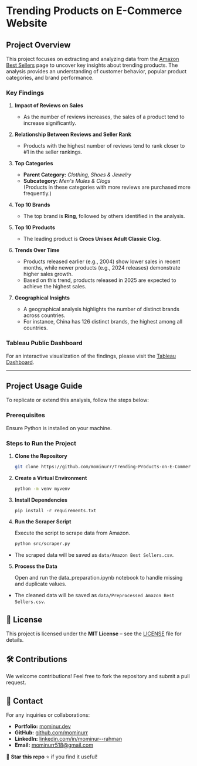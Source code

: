 # Trending Products on E-Commerce Website

## Project Overview

This project focuses on extracting and analyzing data from the [Amazon Best Sellers](https://www.amazon.com/Best-Sellers/zgbs/) page to uncover key insights about trending products. The analysis provides an understanding of customer behavior, popular product categories, and brand performance.

### Key Findings

1. **Impact of Reviews on Sales**  
   - As the number of reviews increases, the sales of a product tend to increase significantly.

2. **Relationship Between Reviews and Seller Rank**  
   - Products with the highest number of reviews tend to rank closer to #1 in the seller rankings.

3. **Top Categories**  
   - **Parent Category:** *Clothing, Shoes & Jewelry*  
   - **Subcategory:** *Men's Mules & Clogs*  
     (Products in these categories with more reviews are purchased more frequently.)

4. **Top 10 Brands**  
   - The top brand is **Ring**, followed by others identified in the analysis.

5. **Top 10 Products**  
   - The leading product is **Crocs Unisex Adult Classic Clog**.

6. **Trends Over Time**  
   - Products released earlier (e.g., 2004) show lower sales in recent months, while newer products (e.g., 2024 releases) demonstrate higher sales growth.  
   - Based on this trend, products released in 2025 are expected to achieve the highest sales.

7. **Geographical Insights**  
   - A geographical analysis highlights the number of distinct brands across countries.  
   - For instance, China has 126 distinct brands, the highest among all countries.

### Tableau Public Dashboard

For an interactive visualization of the findings, please visit the [Tableau Dashboard](https://public.tableau.com/app/profile/mominur.rahman/viz/TrendingProductsonE-CommerceWebsite/Dashboard).

---

## Project Usage Guide

To replicate or extend this analysis, follow the steps below:

### Prerequisites
Ensure Python is installed on your machine.

### Steps to Run the Project

1. **Clone the Repository**  
   ```bash
   git clone https://github.com/mominurr/Trending-Products-on-E-Commerce-Website.git
    ```
2. **Create a Virtual Environment**

    ```bash
    python -m venv myvenv
    ```
3. **Install Dependencies**

    ```
    pip install -r requirements.txt
    ```
4. **Run the Scraper Script**

    Execute the script to scrape data from Amazon.
    ```bash
    python src/scraper.py
    ```
- The scraped data will be saved as ``data/Amazon Best Sellers.csv``.
5. **Process the Data**

    Open and run the data_preparation.ipynb notebook to handle missing and duplicate values.

- The cleaned data will be saved as ``data/Preprocessed Amazon Best Sellers.csv``.

## 📜 License
This project is licensed under the **MIT License** – see the [LICENSE](LICENSE) file for details.

## 🛠️ Contributions
We welcome contributions! Feel free to fork the repository and submit a pull request.

## 📩 Contact
For any inquiries or collaborations:
- **Portfolio:** [mominur.dev](https://mominur.dev)
- **GitHub:** [github.com/mominurr](https://github.com/mominurr)
- **LinkedIn:** [linkedin.com/in/mominur--rahman](https://www.linkedin.com/in/mominur--rahman/)
- **Email:** mominurr518@gmail.com

🚀 **Star this repo** ⭐ if you find it useful!